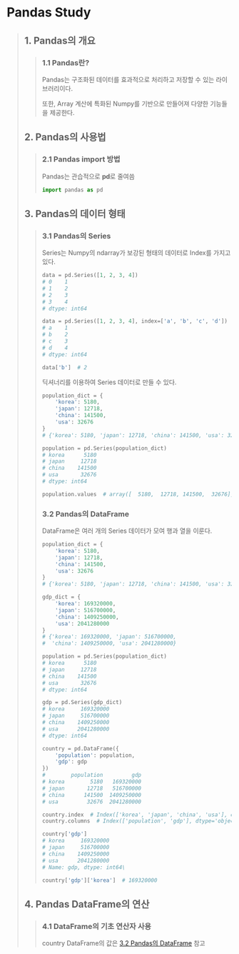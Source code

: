 # Pandas Study
> ## 1. Pandas의 개요
>> ### 1.1 Pandas란?
>> Pandas는 구조화된 데이터를 효과적으로 처리하고 저장할 수 있는 라이브러리이다.
>> 
>> 또한, Array 계산에 특화된 Numpy를 기반으로 만들어져 다양한 기능들을 제공한다.
>
>
>
> ## 2. Pandas의 사용법
>> ### 2.1 Pandas import 방법 
>> Pandas는 관습적으로 **pd**로 줄여씀
>>```python
>>import pandas as pd
>>```
>
>
>
> ## 3. Pandas의 데이터 형태
>> ### 3.1 Pandas의 Series
>> Series는 Numpy의 ndarray가 보강된 형태의 데이터로 Index를 가지고 있다.
>> ```python 
>> data = pd.Series([1, 2, 3, 4])
>> # 0    1
>> # 1    2
>> # 2    3
>> # 3    4
>> # dtype: int64
>> 
>> data = pd.Series([1, 2, 3, 4], index=['a', 'b', 'c', 'd'])
>> # a    1
>> # b    2
>> # c    3
>> # d    4
>> # dtype: int64
>> 
>> data['b']  # 2
>> ```
>>
>> 딕셔너리를 이용하여 Series 데이터로 만들 수 있다.
>> ```python
>> population_dict = {
>>     'korea': 5180,
>>     'japan': 12718,
>>     'china': 141500,
>>     'usa': 32676
>> }
>> # {'korea': 5180, 'japan': 12718, 'china': 141500, 'usa': 32676} 
>>
>> population = pd.Series(population_dict)
>> # korea      5180
>> # japan     12718
>> # china    141500
>> # usa       32676
>> # dtype: int64
>>
>> population.values  # array([  5180,  12718, 141500,  32676], dtype=int64)
>> ```
>>
>>
>> ### 3.2 Pandas의 DataFrame
>> DataFrame은 여러 개의 Series 데이터가 모여 행과 열을 이룬다.
>> ```python
>> population_dict = {
>>     'korea': 5180,
>>     'japan': 12718,
>>     'china': 141500,
>>     'usa': 32676
>> }
>> # {'korea': 5180, 'japan': 12718, 'china': 141500, 'usa': 32676} 
>> 
>> gdp_dict = {
>>     'korea': 169320000,
>>     'japan': 516700000,
>>     'china': 1409250000,
>>     'usa': 2041280000
>> }
>> # {'korea': 169320000, 'japan': 516700000,
>> #  'china': 1409250000, 'usa': 2041280000}
>> 
>> population = pd.Series(population_dict)
>> # korea      5180
>> # japan     12718
>> # china    141500
>> # usa       32676
>> # dtype: int64
>> 
>> gdp = pd.Series(gdp_dict)
>> # korea     169320000
>> # japan     516700000
>> # china    1409250000
>> # usa      2041280000
>> # dtype: int64
>> 
>> country = pd.DataFrame({
>>     'population': population,
>>     'gdp': gdp
>> })
>> #        population         gdp
>> # korea        5180   169320000
>> # japan       12718   516700000
>> # china      141500  1409250000
>> # usa         32676  2041280000
>>
>> country.index  # Index(['korea', 'japan', 'china', 'usa'], dtype='object')
>> country.columns  # Index(['population', 'gdp'], dtype='object')
>> 
>> country['gdp']
>> # korea     169320000
>> # japan     516700000
>> # china    1409250000
>> # usa      2041280000
>> # Name: gdp, dtype: int64\
>> 
>> country['gdp']['korea']  # 169320000
>> ```
>> 
>
>
>
> ## 4. Pandas DataFrame의 연산
>> ### 4.1 DataFrame의 기초 연산자 사용
>> country DataFrame의 값은 <a href="https://github.com/HY0SANG/study-python/blob/main/study-python-pandas/README.md#32-pandas%EC%9D%98-dataframe">3.2 Pandas의 DataFrame</a> 참고
>> 
>> 
>> 
>> 
